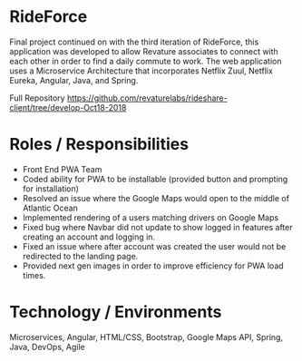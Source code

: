 # **RideForce**
Final project continued on with the third iteration of RideForce, this application was developed to allow Revature associates to connect with each other in order to find a daily commute to work. The web application uses a Microservice Architecture that incorporates Netflix Zuul, Netflix Eureka, Angular, Java, and Spring.

Full Repository
https://github.com/revaturelabs/rideshare-client/tree/develop-Oct18-2018

# **Roles / Responsibilities**
- Front End PWA Team
- Coded ability for PWA to be installable (provided button and prompting for installation)
- Resolved an issue where the Google Maps would open to the middle of Atlantic Ocean
- Implemented rendering of a users matching drivers on Google Maps
- Fixed bug where Navbar did not update to show logged in features after creating an account and logging in.
- Fixed an issue where after account was created the user would not be redirected to the landing page.
- Provided next gen images in order to improve efficiency for PWA load times.

# **Technology / Environments**
Microservices, Angular, HTML/CSS, Bootstrap, Google Maps API, Spring, Java, DevOps, Agile


